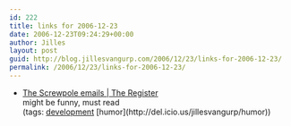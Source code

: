 ```yaml
---
id: 222
title: links for 2006-12-23
date: 2006-12-23T09:24:29+00:00
author: Jilles
layout: post
guid: http://blog.jillesvangurp.com/2006/12/23/links-for-2006-12-23/
permalink: /2006/12/23/links-for-2006-12-23/
---
```

<ul class="delicious">
	<li>
		<div class="delicious-link"><a href="http://www.regdeveloper.co.uk/2006/12/22/screwpole_project_management_episode1/">The Screwpole emails | The Register</a></div>
		<div class="delicious-extended">might be funny, must read</div>
		<div class="delicious-tags">(tags: <a href="http://del.icio.us/jillesvangurp/development">development</a> [humor](http://del.icio.us/jillesvangurp/humor))</div>
	</li>
</ul>
